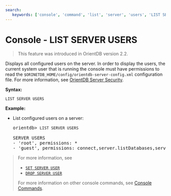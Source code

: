 ```yaml
---
search:
   keywords: ['console', 'command', 'list', 'server', 'users', 'LIST SERVER USERS']
---
```


<!-- proofread 2015-01-07 SAM -->

# Console - LIST SERVER USERS

>This feature was introduced in OrientDB version 2.2.

Displays all configured users on the server. In order to display the users, the current system user that is running the console must have permissions to read the `$ORINETDB_HOME/config/orientdb-server-config.xml` configuration file. For more information, see [OrientDB Server Security](../Security.md#orientdb-server-security).

**Syntax:**

```
LIST SERVER USERS
```

**Example:**

- List configured users on a server:

  <pre>
  orientdb> <code class="lang-sql userinput">LIST SERVER USERS</code>

  SERVER USERS
  - 'root', permissions: *
  - 'guest', permissions: connect,server.listDatabases,server.dblist
  </pre>

>For more information, see
>
>- [`SET SERVER USER`](Console-Command-Set-Server-User.md)
>- [`DROP SERVER USER`](Console-Command-Drop-Server-User.md)
>
> For more information on other console commands, see [Console Commands](Console-Commands.md).

